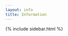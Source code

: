 ```yaml
---
layout: info
title: Information
---
```



<div class="row">
  <div class="col-xs-12">
    {% include sidebar.html %}
  </div>
</div>

